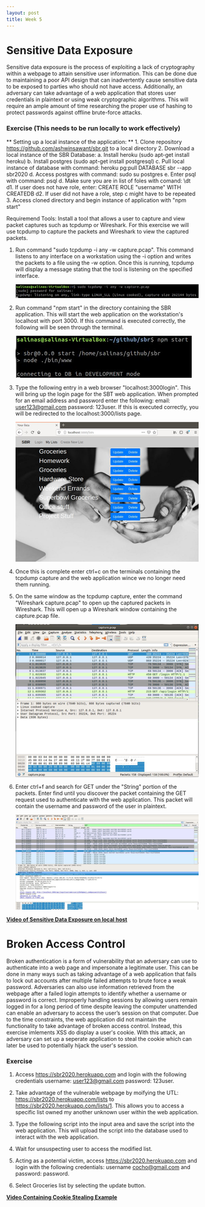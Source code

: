 ```yaml
---
layout: post
title: Week 5
---
```

# Sensitive Data Exposure
Sensitive data exposure is the process of exploiting a lack of cryptography within a webpage to attain sensitive user information. This can be done due to maintaining a poor API design that can inadvertently cause sensitive data to be exposed to parties who should not have access. Additionally, an adversary can take advantage of a web application that stores user credentials in plaintext or using weak cryptographic algorithms. This will require an ample amount of time researching the proper use of hashing to protect passwords against offline brute-force attacks.

### Exercise (This needs to be run locally to work effectively) 

 ** Setting up a local instance of the application: **
     1. Clone repository https://github.com/ashwinsawant/sbr.git to a local directory
     2. Download a local instance of the SBR Database:
         a. Install heroku (sudo apt-get install heroku)
         b. Install postgres (sudo apt-get install postgresql)
         c. Pull local instance of database with command: heroku pg:pull DATABASE sbr --app sbr2020
         d. Access postgres with command: sudo su postgres
         e. Enter psql with command: psql
         d. Make sure you are in list of foles with comand: \dt
             d1. If user does not have role, enter: CREATE ROLE "username" WITH CREATEDB
             d2. If user did not have a role, step c might have to be repeated
     3. Access cloned directory and begin instance of application with "npm start"

Requiremend Tools: Install a tool that allows a user to capture and view packet captures such as tcpdump or Wireshark. For this exercise we will use tcpdump to capture the packets and Wireshark to view the captured packets.

1. Run command "sudo tcpdump -i any -w capture.pcap". This command listens to any interface on a workstation using the -i option and writes the packets to a file using the -w option. Once this is running, tcpdump will display a message stating that the tool is listening on the specified interface. 
 
    ![tcpdump Command](/images/SensitiveDataExposure/tcpdump.JPG)

2. Run command "npm start" in the directory containing the SBR application. This will start the web application on the workstation's localhost with port 3000. If this command is executed correctly, the following will be seen through the terminal. 
    
    ![npm start Command](/images/SensitiveDataExposure/NPMStart.JPG)


3. Type the following entry in a web browser "localhost:3000login". This will bring up the login page for the SBT web application. When prompted for an email address and password enter the following: email: user123@gmail.com password: 123user. If this is executed correctly, you will be redirected to the localhost:3000/lists page. 

    ![Successful Login](/images/SensitiveDataExposure/LoginLists.JPG)

4. Once this is complete enter ctrl+c on the terminals containing the tcpdump capture and the web application wince we no longer need them running. 

5. On the same window as the tcpdump capture, enter the command "Wireshark capture.pcap" to open up the captured packets in Wireshark. This will open up a Wireshark window containing the capture.pcap file.  

    ![Wireshark](/images/SensitiveDataExposure/Wireshark.JPG)

6. Enter ctrl+f and search for GET under the "String" portion of the packets. Enter find until you discover the packet containing the GET request used to authenticate with the web application. This packet will contain the username and password of the user in plaintext.

    ![Packet Capture](/images/SensitiveDataExposure/PacketCaptureDet.JPG)

**[Video of Sensitive Data Exposure on local host](https://media.oregonstate.edu/media/t/1_k9kk9jem)**

# Broken Access Control
Broken authentication is a form of vulnerability that an adversary can use to authenticate into a web page and impersonate a legitimate user. This can be done in many ways such as taking advantage of a web application that fails to lock out accounts after multiple failed attempts to brute force a weak password. Adversaries can also use information retrieved from the webpage after a failed login attempts to identify whether a username or password is correct. Improperly handling sessions by allowing users remain logged in for a long period of time despite leaving the computer unattended can enable an adversary to access the user’s session on that computer. Due to the time constraints, the web application did not maintain the functionality to take advantage of broken access control. Instead, this exercise imlements XSS do display a user's cookie. With this attack, an adversary can set up a seperate application to steal the cookie which can later be used to potentially hijack the user's session. 

### Exercise 

1. Access https://sbr2020.herokuapp.com and login with the following credentials username: user123@gmail.com password: 123user.

2. Take advantage of the vulnerable webpage by moifying the UTL: https://sbr2020.herokuapp.com/lists to https://sbr2020.herokuapp.com/lists/1. This allows you to access a specific list owned my another unknown user within the web application.

3. Type the following script into the input area and save the script into the web application. This will upload the script into the database used to interact with the web application.

4. Wait for unsuspecting user to access the modified list.

5. Acting as a potential victim, access https://sbr2020.herokuapp.com and login with the following credentials: username cocho@gmail.com and password: password.


6. Select Groceries list by selecting the update button. 

**[Video Containing Cookie Stealing Example](https://media.oregonstate.edu/media/t/0_kbxg6swk)**

